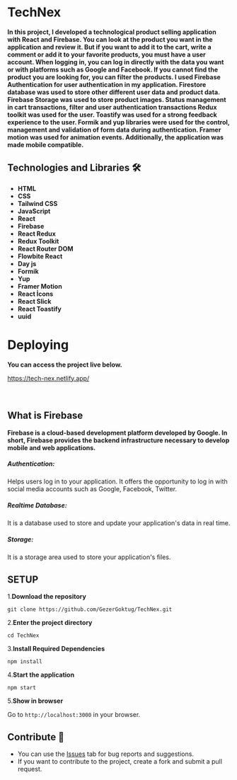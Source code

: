 # TechNex
**<p>In this project, I developed a technological product selling application with React and Firebase. You can look at the product you want in the application and review it. But if you want to add it to the cart, write a comment or add it to your favorite products, you must have a user account. When logging in, you can log in directly with the data you want or with platforms such as Google and Facebook. If you cannot find the product you are looking for, you can filter the products. I used Firebase Authentication for user authentication in my application. Firestore database was used to store other different user data and product data. Firebase Storage was used to store product images. Status management in cart transactions, filter and user authentication transactions Redux toolkit was used for the user. Toastify was used for a strong feedback experience to the user. Formik and yup libraries were used for the control, management and validation of form data during authentication. Framer motion was used for animation events. Additionally, the application was made mobile compatible.</p>**



## Technologies and Libraries 🛠️
<strong><ul>
<li>HTML </li>  
<li>CSS</li>  
<li>Tailwind CSS</li>  
<li>JavaScript</li>  
<li>React</li>  
<li>Firebase</li>  
<li>React Redux</li>  
<li>Redux Toolkit</li>  
<li>React Router DOM</li>
<li>Flowbite React</li>
<li>Day js</li>
<li>Formik</li>  
<li>Yup</li>  
<li>Framer Motion</li>
<li>React İcons</li>  
<li>React Slick</li>  
<li>React Toastify</li>  
<li>uuid</li>   
</ul></strong>




# Deploying

**<p>You can access the project live below.</p>**

<a href="https://tech-nex.netlify.app/">https://tech-nex.netlify.app/</a>
<br>
<br>
<br>





## What is Firebase

**<p>Firebase is a cloud-based development platform developed by Google. In short, Firebase provides the backend infrastructure necessary to develop mobile and web applications.</p>**


 <h5>Authentication:</h5> 
Helps users log in to your application. It offers the opportunity to log in with social media accounts such as Google, Facebook, Twitter.


 <h5>Realtime Database:</h5> 
It is a database used to store and update your application's data in real time.

<h5>Storage: </h5> 
It is a storage area used to store your application's files.






















## SETUP

1.**Download the repository**

```
git clone https://github.com/GezerGoktug/TechNex.git
```

2.**Enter the project directory**

```
cd TechNex
```

3.**Install Required Dependencies**

```
npm install
```

4.**Start the application**

```
npm start
```

5.**Show in browser**

Go to `http://localhost:3000` in your browser.




## Contribute 🤝

- You can use the [Issues](https://github.com/GezerGoktug/TechNex) tab for bug reports and suggestions.
- If you want to contribute to the project, create a fork and submit a pull request.
